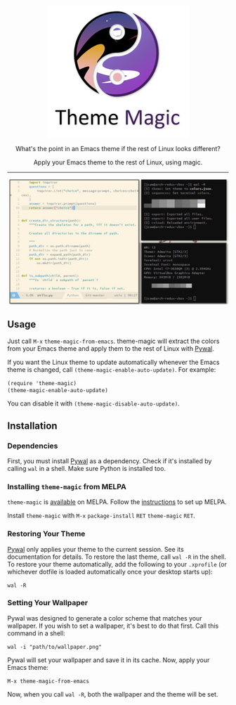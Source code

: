 <p align="center">
          <img src="media/logo.png" alt="theme-magic logo" />
</p>

<p align="center">
          What's the point in an Emacs theme if the rest of Linux looks different?
</p>

<p align="center">
          Apply your Emacs theme to the rest of Linux, using magic.
</p>

---

<p align="center">
          <!-- FIXME: Gif is resized. Looks terrible. -->
          <img src="media/theming-linux-demo.gif" alt="Demonstration of applying the theme to Linux with theme-magic" />
</p>

## Usage

Just call `M-x` `theme-magic-from-emacs`. theme-magic will extract the colors from your Emacs theme and apply them to the rest of Linux with [Pywal](https://github.com/dylanaraps/pywal).

If you want the Linux theme to update automatically whenever the Emacs theme is changed, call `(theme-magic-enable-auto-update)`. For example:

```emacs-lisp
(require 'theme-magic)
(theme-magic-enable-auto-update)
```

You can disable it with `(theme-magic-disable-auto-update)`.

## Installation

### Dependencies

First, you must install [Pywal](https://github.com/dylanaraps/pywal) as a dependency. Check if it's installed by calling `wal` in a shell. Make sure Python is installed too.

### Installing `theme-magic` from MELPA

`theme-magic` is [available](http://melpa.org/#/theme-magic) on MELPA. Follow the [instructions]() to set up MELPA.

Install `theme-magic` with `M-x` `package-install` `RET` `theme-magic` `RET`.

### Restoring Your Theme

[Pywal](https://github.com/dylanaraps/pywal) only applies your theme to the current session. See its documentation for details. To restore the last theme, call `wal -R` in the shell. To restore your theme automatically, add the following to your `.xprofile` (or whichever dotfile is loaded automatically once your desktop starts up):

```shell
wal -R
```

### Setting Your Wallpaper

Pywal was designed to generate a color scheme that matches your wallpaper. If you wish to set a wallpaper, it's best to do that first. Call this command in a shell:

```shell
wal -i "path/to/wallpaper.png"
```

Pywal will set your wallpaper and save it in its cache. Now, apply your Emacs theme:

```emacs
M-x theme-magic-from-emacs
```

Now, when you call `wal -R`, both the wallpaper and the theme will be set.
